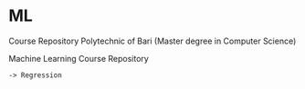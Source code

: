 # ML

Course Repository Polytechnic of Bari (Master degree in Computer Science)

Machine Learning Course Repository

	-> Regression
